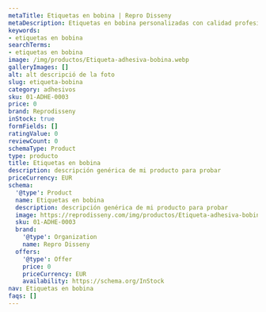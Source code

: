 ```yaml
---
metaTitle: Etiquetas en bobina | Repro Disseny
metaDescription: Etiquetas en bobina personalizadas con calidad profesional en Cataluña.
keywords:
- etiquetas en bobina
searchTerms:
- etiquetas en bobina
image: /img/productos/Etiqueta-adhesiva-bobina.webp
galleryImages: []
alt: alt descripció de la foto
slug: etiqueta-bobina
category: adhesivos
sku: 01-ADHE-0003
price: 0
brand: Reprodisseny
inStock: true
formFields: []
ratingValue: 0
reviewCount: 0
schemaType: Product
type: producto
title: Etiquetas en bobina
description: descripción genérica de mi producto para probar
priceCurrency: EUR
schema:
  '@type': Product
  name: Etiquetas en bobina
  description: descripción genérica de mi producto para probar
  image: https://reprodisseny.com/img/productos/Etiqueta-adhesiva-bobina.webp
  sku: 01-ADHE-0003
  brand:
    '@type': Organization
    name: Repro Disseny
  offers:
    '@type': Offer
    price: 0
    priceCurrency: EUR
    availability: https://schema.org/InStock
nav: Etiquetas en bobina
faqs: []
---
```

